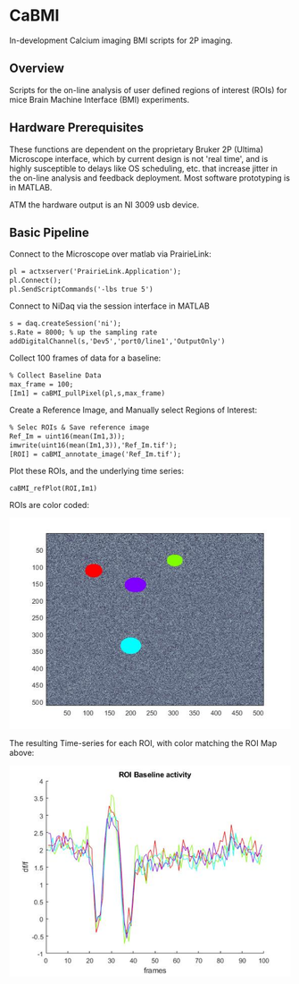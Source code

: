 # CaBMI
In-development Calcium imaging BMI scripts for 2P imaging.

## Overview

Scripts for the on-line analysis of user defined regions of interest (ROIs) for
mice Brain Machine Interface (BMI) experiments.

## Hardware Prerequisites

These functions are dependent on the proprietary Bruker 2P (Ultima) Microscope interface,
which by current design is not 'real time', and is highly susceptible to delays
like OS scheduling, etc. that increase jitter in the on-line analysis
and feedback deployment. Most software prototyping is in MATLAB.

 ATM the hardware output is an NI 3009 usb device.



## Basic Pipeline


Connect to the Microscope over matlab via PrairieLink:

```
pl = actxserver('PrairieLink.Application');
pl.Connect();
pl.SendScriptCommands('-lbs true 5')
```

Connect to NiDaq via the session interface in MATLAB

```
s = daq.createSession('ni');
s.Rate = 8000; % up the sampling rate
addDigitalChannel(s,'Dev5','port0/line1','OutputOnly')
```

Collect 100 frames of data for a baseline:

```
% Collect Baseline Data
max_frame = 100;
[Im1] = caBMI_pullPixel(pl,s,max_frame)
```


Create a Reference Image, and Manually select Regions of Interest:
```
% Selec ROIs & Save reference image
Ref_Im = uint16(mean(Im1,3));
imwrite(uint16(mean(Im1,3)),'Ref_Im.tif');
[ROI] = caBMI_annotate_image('Ref_Im.tif');
```



Plot these ROIs, and the underlying time series:
```
caBMI_refPlot(ROI,Im1)
```

ROIs are color coded:

![ScreenShot](images/ROIs_1.jpg)

The resulting Time-series for each ROI, with color matching the ROI Map above:

![ScreenShot](images/ROIs_2.jpg)

